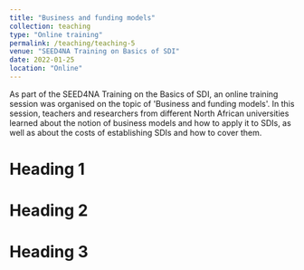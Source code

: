 ```yaml
---
title: "Business and funding models"
collection: teaching
type: "Online training"
permalink: /teaching/teaching-5
venue: "SEED4NA Training on Basics of SDI"
date: 2022-01-25
location: "Online"
---
```


As part of the SEED4NA Training on the Basics of SDI, an online training session was organised on the topic of 'Business and funding models'. In this session, teachers and researchers from different North African universities learned about the notion of business models and how to apply it to SDIs, as well as about the costs of establishing SDIs and how to cover them. 

Heading 1
======

Heading 2
======

Heading 3
======
